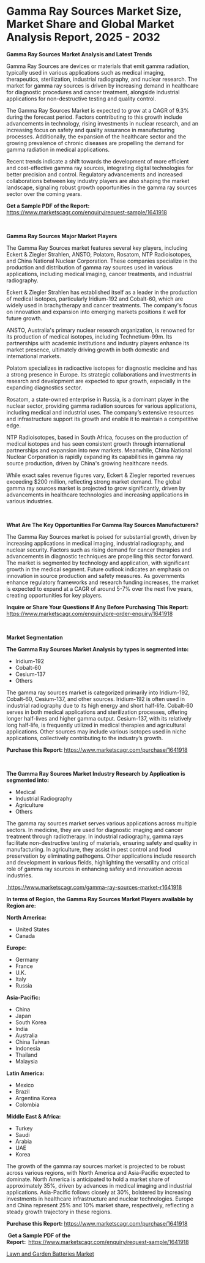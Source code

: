 <p><h1>Gamma Ray Sources Market Size, Market Share and Global Market Analysis Report, 2025 - 2032</h1></p><p><strong>Gamma Ray Sources Market Analysis and Latest Trends</strong></p>
<p><p>Gamma Ray Sources are devices or materials that emit gamma radiation, typically used in various applications such as medical imaging, therapeutics, sterilization, industrial radiography, and nuclear research. The market for gamma ray sources is driven by increasing demand in healthcare for diagnostic procedures and cancer treatment, alongside industrial applications for non-destructive testing and quality control.</p><p>The Gamma Ray Sources Market is expected to grow at a CAGR of 9.3% during the forecast period. Factors contributing to this growth include advancements in technology, rising investments in nuclear research, and an increasing focus on safety and quality assurance in manufacturing processes. Additionally, the expansion of the healthcare sector and the growing prevalence of chronic diseases are propelling the demand for gamma radiation in medical applications.</p><p>Recent trends indicate a shift towards the development of more efficient and cost-effective gamma ray sources, integrating digital technologies for better precision and control. Regulatory advancements and increased collaborations between key industry players are also shaping the market landscape, signaling robust growth opportunities in the gamma ray sources sector over the coming years.</p></p>
<p><strong>Get a Sample PDF of the Report:&nbsp;</strong> <a href="https://www.marketscagr.com/enquiry/request-sample/1641918?utm_campaign=2653&utm_medium=2&utm_source=Github&utm_content=ia&utm_term=07042025&utm_id=gamma-ray-sources">https://www.marketscagr.com/enquiry/request-sample/1641918</a></p>
<p>&nbsp;</p>
<p><strong>Gamma Ray Sources Major Market Players</strong></p>
<p><p>The Gamma Ray Sources market features several key players, including Eckert & Ziegler Strahlen, ANSTO, Polatom, Rosatom, NTP Radioisotopes, and China National Nuclear Corporation. These companies specialize in the production and distribution of gamma ray sources used in various applications, including medical imaging, cancer treatments, and industrial radiography.</p><p>Eckert & Ziegler Strahlen has established itself as a leader in the production of medical isotopes, particularly Iridium-192 and Cobalt-60, which are widely used in brachytherapy and cancer treatments. The company's focus on innovation and expansion into emerging markets positions it well for future growth.</p><p>ANSTO, Australia's primary nuclear research organization, is renowned for its production of medical isotopes, including Technetium-99m. Its partnerships with academic institutions and industry players enhance its market presence, ultimately driving growth in both domestic and international markets.</p><p>Polatom specializes in radioactive isotopes for diagnostic medicine and has a strong presence in Europe. Its strategic collaborations and investments in research and development are expected to spur growth, especially in the expanding diagnostics sector.</p><p>Rosatom, a state-owned enterprise in Russia, is a dominant player in the nuclear sector, providing gamma radiation sources for various applications, including medical and industrial uses. The company’s extensive resources and infrastructure support its growth and enable it to maintain a competitive edge.</p><p>NTP Radioisotopes, based in South Africa, focuses on the production of medical isotopes and has seen consistent growth through international partnerships and expansion into new markets. Meanwhile, China National Nuclear Corporation is rapidly expanding its capabilities in gamma ray source production, driven by China's growing healthcare needs.</p><p>While exact sales revenue figures vary, Eckert & Ziegler reported revenues exceeding $200 million, reflecting strong market demand. The global gamma ray sources market is projected to grow significantly, driven by advancements in healthcare technologies and increasing applications in various industries.</p></p>
<p>&nbsp;</p>
<p><strong>What Are The Key Opportunities For Gamma Ray Sources Manufacturers?</strong></p>
<p><p>The Gamma Ray Sources market is poised for substantial growth, driven by increasing applications in medical imaging, industrial radiography, and nuclear security. Factors such as rising demand for cancer therapies and advancements in diagnostic techniques are propelling this sector forward. The market is segmented by technology and application, with significant growth in the medical segment. Future outlook indicates an emphasis on innovation in source production and safety measures. As governments enhance regulatory frameworks and research funding increases, the market is expected to expand at a CAGR of around 5-7% over the next five years, creating opportunities for key players.</p></p>
<p><strong>Inquire or Share Your Questions If Any Before Purchasing This Report:</strong> <a href="https://www.marketscagr.com/enquiry/pre-order-enquiry/1641918?utm_campaign=2653&utm_medium=2&utm_source=Github&utm_content=ia&utm_term=07042025&utm_id=gamma-ray-sources">https://www.marketscagr.com/enquiry/pre-order-enquiry/1641918</a></p>
<p>&nbsp;</p>
<p><strong>Market Segmentation</strong></p>
<p><strong>The Gamma Ray Sources Market Analysis by types is segmented into:</strong></p>
<p><ul><li>Iridium-192</li><li>Cobalt-60</li><li>Cesium-137</li><li>Others</li></ul></p>
<p><p>The gamma ray sources market is categorized primarily into Iridium-192, Cobalt-60, Cesium-137, and other sources. Iridium-192 is often used in industrial radiography due to its high energy and short half-life. Cobalt-60 serves in both medical applications and sterilization processes, offering longer half-lives and higher gamma output. Cesium-137, with its relatively long half-life, is frequently utilized in medical therapies and agricultural applications. Other sources may include various isotopes used in niche applications, collectively contributing to the industry’s growth.</p></p>
<p><strong>Purchase this Report:&nbsp;</strong><a href="https://www.marketscagr.com/purchase/1641918?utm_campaign=2653&utm_medium=2&utm_source=Github&utm_content=ia&utm_term=07042025&utm_id=gamma-ray-sources">https://www.marketscagr.com/purchase/1641918</a></p>
<p>&nbsp;</p>
<p><strong>The Gamma Ray Sources Market Industry Research by Application is segmented into:</strong></p>
<p><ul><li>Medical</li><li>Industrial Radiography</li><li>Agriculture</li><li>Others</li></ul></p>
<p><p>The gamma ray sources market serves various applications across multiple sectors. In medicine, they are used for diagnostic imaging and cancer treatment through radiotherapy. In industrial radiography, gamma rays facilitate non-destructive testing of materials, ensuring safety and quality in manufacturing. In agriculture, they assist in pest control and food preservation by eliminating pathogens. Other applications include research and development in various fields, highlighting the versatility and critical role of gamma ray sources in enhancing safety and innovation across industries.</p></p>
<p><a href="https://www.marketscagr.com/gamma-ray-sources-market-r1641918?utm_campaign=2653&utm_medium=2&utm_source=Github&utm_content=ia&utm_term=07042025&utm_id=gamma-ray-sources">&nbsp;https://www.marketscagr.com/gamma-ray-sources-market-r1641918</a></p>
<p><strong>In terms of Region, the Gamma Ray Sources Market Players available by Region are:</strong></p>
<p>
    <p> <strong> North America: </strong>
        <ul>
            <li>United States</li>
            <li>Canada</li>
        </ul>
        </p> 
    <p> <strong> Europe: </strong>
        <ul>
            <li>Germany</li>
            <li>France</li>
            <li>U.K.</li>
            <li>Italy</li>
            <li>Russia</li>
        </ul>
        </p> 
    <p> <strong> Asia-Pacific: </strong>
        <ul>
            <li>China</li>
            <li>Japan</li>
            <li>South Korea</li>
            <li>India</li>
            <li>Australia</li>
            <li>China Taiwan</li>
            <li>Indonesia</li>
            <li>Thailand</li>
            <li>Malaysia</li>
        </ul>
        </p> 
    <p> <strong> Latin America: </strong>
        <ul>
            <li>Mexico</li>
            <li>Brazil</li>
            <li>Argentina Korea</li>
            <li>Colombia</li>
        </ul>
        </p> 
    <p> <strong> Middle East & Africa: </strong>
        <ul>
            <li>Turkey</li>
            <li>Saudi</li>
            <li>Arabia</li>
            <li>UAE</li>
            <li>Korea</li>
        </ul>
    </p>
    </p>
<p><p>The growth of the gamma ray sources market is projected to be robust across various regions, with North America and Asia-Pacific expected to dominate. North America is anticipated to hold a market share of approximately 35%, driven by advances in medical imaging and industrial applications. Asia-Pacific follows closely at 30%, bolstered by increasing investments in healthcare infrastructure and nuclear technologies. Europe and China represent 25% and 10% market share, respectively, reflecting a steady growth trajectory in these regions.</p></p>
<p><strong>Purchase this Report: </strong><a href="https://www.marketscagr.com/purchase/1641918?utm_campaign=2653&utm_medium=2&utm_source=Github&utm_content=ia&utm_term=07042025&utm_id=gamma-ray-sources">https://www.marketscagr.com/purchase/1641918</a></p>
<p>&nbsp;<strong>Get a Sample PDF of the Report:&nbsp;&nbsp;</strong><a href="https://www.marketscagr.com/enquiry/request-sample/1641918?utm_campaign=2653&utm_medium=2&utm_source=Github&utm_content=ia&utm_term=07042025&utm_id=gamma-ray-sources">https://www.marketscagr.com/enquiry/request-sample/1641918</a></p>
<p><strong></strong></p>
<p><p><a href="https://github.com/tashiafun920/Market-Research-Report-List-1/blob/main/lawn-and-garden-batteries-market.md?utm_campaign=2653&utm_medium=2&utm_source=Github&utm_content=ia&utm_term=07042025&utm_id=gamma-ray-sources">Lawn and Garden Batteries Market</a></p></p>